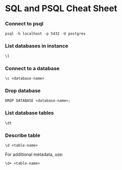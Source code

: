 # SQL and PSQL Cheat Sheet

### Connect to psql
```shell
psql -h localhost -p 5432 -U postgres
```

### List databases in instance
```text
\l
```

### Connect to a database
```text
\c <database-name>
```

### Drop database
```text
DROP DATABASE <database-name>;
```

### List database tables
```text
\dt
```

### Describe table
```text
\d <table-name>
```

For additional metadata, use:
```text
\d+ <table-name>
```